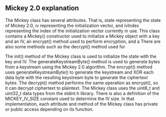 ## Mickey 2.0 explanation

The Mickey class has several attributes. That is, state representing the state of Mickey 2.0, iv representing the initialization vector, and ivIndex representing the index of the initialization vector currently in use. This class contains a Mickey() constructor used to initialize a Mickey object with a key and an IV, an encrypt() method used to perform encryption, and a There are also some methods such as the decrypt() method used for

The init() method of the Mickey class is used to initialize the state with the key and IV. The generateKeystreamByte() method is used to generate bytes from a keystream using the Mickey 2.0 algorithm. The encrypt() method uses generateKeystreamByte() to generate the keystream and XOR each data byte with the resulting keystream byte to generate the ciphertext bytes. The decrypt() method performs the same operation as encrypt(), so it can decrypt ciphertext to plaintext. The Mickey class uses the uint8_t and uint32_t data types from the stdint.h library. There is also a definition of the MICKEY_IV_SIZE constant used to determine the IV size. In that implementation, each attribute and method of the Mickey class has private or public access depending on its function. 
